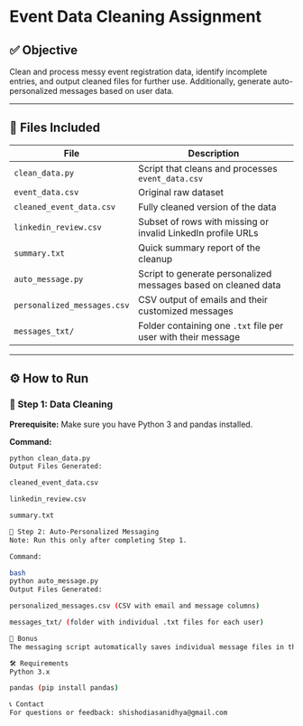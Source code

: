 # Event Data Cleaning Assignment

## ✅ Objective

Clean and process messy event registration data, identify incomplete entries, and output cleaned files for further use. Additionally, generate auto-personalized messages based on user data.

---

## 📄 Files Included

| File                        | Description                                                    |
| --------------------------- | -------------------------------------------------------------- |
| `clean_data.py`             | Script that cleans and processes `event_data.csv`              |
| `event_data.csv`            | Original raw dataset                                           |
| `cleaned_event_data.csv`    | Fully cleaned version of the data                              |
| `linkedin_review.csv`       | Subset of rows with missing or invalid LinkedIn profile URLs   |
| `summary.txt`               | Quick summary report of the cleanup                            |
| `auto_message.py`           | Script to generate personalized messages based on cleaned data |
| `personalized_messages.csv` | CSV output of emails and their customized messages             |
| `messages_txt/`             | Folder containing one `.txt` file per user with their message  |

---

## ⚙ How to Run

### 🔹 Step 1: Data Cleaning

**Prerequisite:** Make sure you have Python 3 and pandas installed.

**Command:**

```bash
python clean_data.py
Output Files Generated:

cleaned_event_data.csv

linkedin_review.csv

summary.txt

🔹 Step 2: Auto-Personalized Messaging
Note: Run this only after completing Step 1.

Command:

bash
python auto_message.py
Output Files Generated:

personalized_messages.csv (CSV with email and message columns)

messages_txt/ (folder with individual .txt files for each user)

📧 Bonus
The messaging script automatically saves individual message files in the messages_txt/ folder.

🛠 Requirements
Python 3.x

pandas (pip install pandas)

📞 Contact
For questions or feedback: shishodiasanidhya@gmail.com
```
